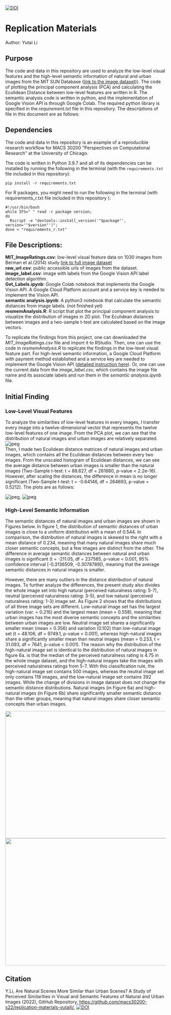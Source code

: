 [![DOI](https://zenodo.org/badge/481085513.svg)](https://zenodo.org/badge/latestdoi/481085513)


# Replication Materials

Author: Yutai Li
## Purpose
The code and data in this repository are used to analyze the low-level visual features and the high-level semantic information of natural and urban images from the MIT SUN Database ([link to the image dataset](https://github.com/yutaili/Data/tree/main/dataset))). The code of plotting the principal component analysis (PCA) and calculating the Eculidean Distance between low-level features are written in R. The semantic analysis code is written in python, and the implementation of Google Vision API is through Google Colab. The required python library is specified in the *requirement.txt* file in this repository. The descriptions of file in this document are as follows:

## Dependencies

The code and data in this repository is an example of a reproducible research workflow for MACS 30200 "Perspectives on Computational Research" at the University of Chicago.

The code is written in Python 3.9.7 and all of its dependencies can be installed by running the following in the terminal (with the `requirements.txt` file included in this repository):

```
pip install -r requirements.txt
```
For R packages, you might need to run the following in the terminal (with requirements_r.txt file included in this repository ):
```
#!/usr/bin/bash
while IFS=" " read -r package version; 
do 
  Rscript -e "devtools::install_version('"$package"', version='"$version"')"; 
done < "requirements_r.txt"
```

## File Descriptions:

**MIT_ImageRatings.csv**: low-level visual feature data on 1030 images from Berman et al.(2014) study [link to full image dataset](https://github.com/yutaili/Data/tree/main/dataset)<br />
**raw_url.csv**: public accessible urls of images from the dataset.<br />
**image_label.csv**: image with labels from the Google Vision API label detection algorithm.<br />
**Get_Labels.ipynb**: Google Colab notebook that implements the Google Vision API. A Google Cloud Platform account and a service key is needed to implement the Vision API.<br />
**semantic analysis.ipynb**: A python3 notebook that calculate the semantic distances from image labels. (not finished yet)<br />
**resmemAnalysis.R**: R script that plot the principal component analysis to visualize the distribution of images in 2D plot. The Eculidean distances between images and a two-sample t-test are calculated based on the image vectors.<br />



To replicate the findings from this project, one can downloaded the _MIT_ImageRatings.csv_ file and import it to RStudio. Then, one can use the code in _resmemAnalysis.R_ to replicate the findings in the low-level visual feature part. For high-level semantic information, a Google Cloud Platform with payment method established and a service key are needed to implement the Google Vision API ([detailed instruction here](https://codelabs.developers.google.com/codelabs/cloud-vision-api-python#6)). Or, one can use the current data from the _image_label.csv_, which contains the image file name and its associate labels and run them in the _semantic analysis.ipynb_ file. 

## Initial Finding

### Low-Level Visual Features

To analyze the similarities of low-level features in every images, I transfer every image into a twelve-dimensional vector that represents the twelve low-level features of one image. From the PCA plot, we can see that the distribution of natural images and urban images are relatively separated. <br>![jpeg](plots/PCA_nu.jpeg) <br> Then, I made two Eculidean distance matrices of natural images and urban images, which contains all the Eculidean distances between every two images. From the unscaled histogram of Eculidean distances, we can see the average distance between urban images is smaller than the natural images (Two-Sample t-test: t = 88.627, df = 261680, p-value < 2.2e-16). However, after scaling the distances, the difference in mean is no longer significant (Two-Sample t-test: t = -0.64146, df = 264693, p-value = 0.5212). The plots are as follows:


![jpeg](plots/EDhist_unscaled.jpeg), ![jpeg](plots/EDhist_scaled.jpeg)

### High-Level Semantic Information 

The semantic distances of natural images and urban images are shown in Figures below. In figure 1, the distribution of semantic distances of urban images is close to a uniform distribution with a mean of 0.544. In comparison, the distribution of natural images is skewed to the right with a mean distance of 0.234, meaning that many natural images share much closer semantic concepts, but a few images are distinct from the other. The difference in average semantic distances between natural and urban images is significant (t = -211.05, df = 237585, p-value < 0.001, 95% confidence interval [-0.3136509, -0.3078789]), meaning that the average semantic distances in natural images is smaller.

However, there are many outliers in the distance distribution of natural images. To further analyze the differences, the present study also divides the whole image set into high natural (perceived naturalness rating: 5-7), neutral (perceived naturalness rating: 3-5), and low natural (perceived naturalness rating: 1-3) image set. As Figure 2 shows that the distributions of all three image sets are different. Low-natural image set has the largest variation (var. = 0.216) and the largest mean (mean = 0.558), meaning that urban images has the most diverse semantic concepts and the similarities between urban images are low. Neutral image set shares a significantly smaller mean (mean = 0.356) and variation (0.102) than low-natural image set (t = 48.106, df = 9749.1, p-value < 0.001), whereas high-natural images share a significantly smaller mean than neutral images (mean = 0.233, t = 31.093, df = 7641, p-value < 0.001). The reason why the distribution of the high-natural image set is identical to the distribution of natural images in figure 6a. is that the median of the perceived naturalness rating is 4.75 in the whole image dataset, and the high-natural images take the images with perceived naturalness ratings from 5-7. With this classification rule, the high-natural image set contains 500 images, whereas the neutral image set only contains 118 images, and the low-natural image set contains 392 images. While the change of divisions in image dataset does not change the semantic distance distributions. Natural images (in Figure 6a) and high-natural images (in Figure 6b) share significantly smaller semantic distance than the other groups, meaning that natural images share closer semantic concepts than urban images. 

<img src="https://github.com/macs30200-s22/replication-materials-yutaili/blob/main/plots/nu_cosine.png" width="600" height="400">
<img src="https://github.com/macs30200-s22/replication-materials-yutaili/blob/main/plots/hml_cosine.png" width="600" height="400">

## Citation
Y.Li, Are Natural Scenes More Similar than Urban Scenes? A Study of Perceived Similarities in Visual and Semantic Features of Natural and Urban Images (2022), GitHub Repository, https://github.com/macs30200-s22/replication-materials-yutaili/, [![DOI](https://zenodo.org/badge/481085513.svg)](https://zenodo.org/badge/latestdoi/481085513)



```python

```
